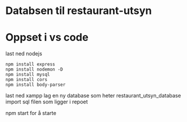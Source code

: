 # Databsen til restaurant-utsyn

# Oppset i vs code
last ned nodejs

```
npm install express
npm install nodemon -D
npm install mysql
npm install cors
npm install body-parser
```

last ned xampp
lag en ny database som heter restaurant_utsyn_database
import sql filen som ligger i repoet

npm start for å starte
